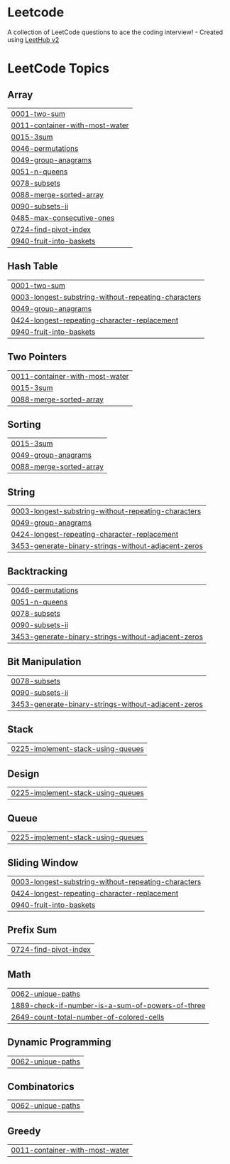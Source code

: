 # Leetcode
A collection of LeetCode questions to ace the coding interview! - Created using [LeetHub v2](https://github.com/arunbhardwaj/LeetHub-2.0)

<!---LeetCode Topics Start-->
# LeetCode Topics
## Array
|  |
| ------- |
| [0001-two-sum](https://github.com/Singhal-0507/Leetcode/tree/master/0001-two-sum) |
| [0011-container-with-most-water](https://github.com/Singhal-0507/Leetcode/tree/master/0011-container-with-most-water) |
| [0015-3sum](https://github.com/Singhal-0507/Leetcode/tree/master/0015-3sum) |
| [0046-permutations](https://github.com/Singhal-0507/Leetcode/tree/master/0046-permutations) |
| [0049-group-anagrams](https://github.com/Singhal-0507/Leetcode/tree/master/0049-group-anagrams) |
| [0051-n-queens](https://github.com/Singhal-0507/Leetcode/tree/master/0051-n-queens) |
| [0078-subsets](https://github.com/Singhal-0507/Leetcode/tree/master/0078-subsets) |
| [0088-merge-sorted-array](https://github.com/Singhal-0507/Leetcode/tree/master/0088-merge-sorted-array) |
| [0090-subsets-ii](https://github.com/Singhal-0507/Leetcode/tree/master/0090-subsets-ii) |
| [0485-max-consecutive-ones](https://github.com/Singhal-0507/Leetcode/tree/master/0485-max-consecutive-ones) |
| [0724-find-pivot-index](https://github.com/Singhal-0507/Leetcode/tree/master/0724-find-pivot-index) |
| [0940-fruit-into-baskets](https://github.com/Singhal-0507/Leetcode/tree/master/0940-fruit-into-baskets) |
## Hash Table
|  |
| ------- |
| [0001-two-sum](https://github.com/Singhal-0507/Leetcode/tree/master/0001-two-sum) |
| [0003-longest-substring-without-repeating-characters](https://github.com/Singhal-0507/Leetcode/tree/master/0003-longest-substring-without-repeating-characters) |
| [0049-group-anagrams](https://github.com/Singhal-0507/Leetcode/tree/master/0049-group-anagrams) |
| [0424-longest-repeating-character-replacement](https://github.com/Singhal-0507/Leetcode/tree/master/0424-longest-repeating-character-replacement) |
| [0940-fruit-into-baskets](https://github.com/Singhal-0507/Leetcode/tree/master/0940-fruit-into-baskets) |
## Two Pointers
|  |
| ------- |
| [0011-container-with-most-water](https://github.com/Singhal-0507/Leetcode/tree/master/0011-container-with-most-water) |
| [0015-3sum](https://github.com/Singhal-0507/Leetcode/tree/master/0015-3sum) |
| [0088-merge-sorted-array](https://github.com/Singhal-0507/Leetcode/tree/master/0088-merge-sorted-array) |
## Sorting
|  |
| ------- |
| [0015-3sum](https://github.com/Singhal-0507/Leetcode/tree/master/0015-3sum) |
| [0049-group-anagrams](https://github.com/Singhal-0507/Leetcode/tree/master/0049-group-anagrams) |
| [0088-merge-sorted-array](https://github.com/Singhal-0507/Leetcode/tree/master/0088-merge-sorted-array) |
## String
|  |
| ------- |
| [0003-longest-substring-without-repeating-characters](https://github.com/Singhal-0507/Leetcode/tree/master/0003-longest-substring-without-repeating-characters) |
| [0049-group-anagrams](https://github.com/Singhal-0507/Leetcode/tree/master/0049-group-anagrams) |
| [0424-longest-repeating-character-replacement](https://github.com/Singhal-0507/Leetcode/tree/master/0424-longest-repeating-character-replacement) |
| [3453-generate-binary-strings-without-adjacent-zeros](https://github.com/Singhal-0507/Leetcode/tree/master/3453-generate-binary-strings-without-adjacent-zeros) |
## Backtracking
|  |
| ------- |
| [0046-permutations](https://github.com/Singhal-0507/Leetcode/tree/master/0046-permutations) |
| [0051-n-queens](https://github.com/Singhal-0507/Leetcode/tree/master/0051-n-queens) |
| [0078-subsets](https://github.com/Singhal-0507/Leetcode/tree/master/0078-subsets) |
| [0090-subsets-ii](https://github.com/Singhal-0507/Leetcode/tree/master/0090-subsets-ii) |
| [3453-generate-binary-strings-without-adjacent-zeros](https://github.com/Singhal-0507/Leetcode/tree/master/3453-generate-binary-strings-without-adjacent-zeros) |
## Bit Manipulation
|  |
| ------- |
| [0078-subsets](https://github.com/Singhal-0507/Leetcode/tree/master/0078-subsets) |
| [0090-subsets-ii](https://github.com/Singhal-0507/Leetcode/tree/master/0090-subsets-ii) |
| [3453-generate-binary-strings-without-adjacent-zeros](https://github.com/Singhal-0507/Leetcode/tree/master/3453-generate-binary-strings-without-adjacent-zeros) |
## Stack
|  |
| ------- |
| [0225-implement-stack-using-queues](https://github.com/Singhal-0507/Leetcode/tree/master/0225-implement-stack-using-queues) |
## Design
|  |
| ------- |
| [0225-implement-stack-using-queues](https://github.com/Singhal-0507/Leetcode/tree/master/0225-implement-stack-using-queues) |
## Queue
|  |
| ------- |
| [0225-implement-stack-using-queues](https://github.com/Singhal-0507/Leetcode/tree/master/0225-implement-stack-using-queues) |
## Sliding Window
|  |
| ------- |
| [0003-longest-substring-without-repeating-characters](https://github.com/Singhal-0507/Leetcode/tree/master/0003-longest-substring-without-repeating-characters) |
| [0424-longest-repeating-character-replacement](https://github.com/Singhal-0507/Leetcode/tree/master/0424-longest-repeating-character-replacement) |
| [0940-fruit-into-baskets](https://github.com/Singhal-0507/Leetcode/tree/master/0940-fruit-into-baskets) |
## Prefix Sum
|  |
| ------- |
| [0724-find-pivot-index](https://github.com/Singhal-0507/Leetcode/tree/master/0724-find-pivot-index) |
## Math
|  |
| ------- |
| [0062-unique-paths](https://github.com/Singhal-0507/Leetcode/tree/master/0062-unique-paths) |
| [1889-check-if-number-is-a-sum-of-powers-of-three](https://github.com/Singhal-0507/Leetcode/tree/master/1889-check-if-number-is-a-sum-of-powers-of-three) |
| [2649-count-total-number-of-colored-cells](https://github.com/Singhal-0507/Leetcode/tree/master/2649-count-total-number-of-colored-cells) |
## Dynamic Programming
|  |
| ------- |
| [0062-unique-paths](https://github.com/Singhal-0507/Leetcode/tree/master/0062-unique-paths) |
## Combinatorics
|  |
| ------- |
| [0062-unique-paths](https://github.com/Singhal-0507/Leetcode/tree/master/0062-unique-paths) |
## Greedy
|  |
| ------- |
| [0011-container-with-most-water](https://github.com/Singhal-0507/Leetcode/tree/master/0011-container-with-most-water) |
<!---LeetCode Topics End-->